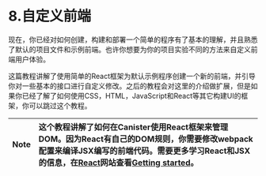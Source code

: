# 8.自定义前端



现在，你已经对如何创建，构建和部署一个简单的程序有了基本的理解，并且熟悉了默认的项目文件和示例前端。也许你想要为你的项目实验不同的方法来自定义前端用户体验。

这篇教程讲解了使用简单的React框架为默认示例程序创建一个新的前端，并引导你对一些基本的接口进行自定义修改。之后的教程会对这里的介绍做扩展，但是如果你已经了解了如何使用CSS，HTML，JavaScript和React等其它构建UI的框架，你可以跳过这个教程。

| Note | 这个教程讲解了如何在Canister使用React框架来管理DOM。因为React有自己的DOM规则，你需要修改webpack配置来编译JSX编写的前端代码。需要更多学习React和JSX的信息，在[React](https://reactjs.org/)网站查看[Getting started](https://reactjs.org/docs/getting-started.html)。 |
| :--- | :--- |




